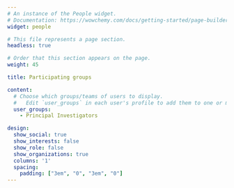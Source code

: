 ```yaml
---
# An instance of the People widget.
# Documentation: https://wowchemy.com/docs/getting-started/page-builder/
widget: people

# This file represents a page section.
headless: true

# Order that this section appears on the page.
weight: 45

title: Participating groups

content:
  # Choose which groups/teams of users to display.
  #   Edit `user_groups` in each user's profile to add them to one or more of these groups.
  user_groups:
    - Principal Investigators

design:
  show_social: true
  show_interests: false
  show_role: false
  show_organizations: true
  columns: '1'
  spacing:
    padding: ["3em", "0", "3em", "0"]
---
```

